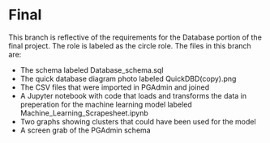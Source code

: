 # Final

This branch is reflective of the requirements for the Database portion of the final project. The role is labeled as the circle role. The files in this branch are:
- The schema labeled Database_schema.sql
- The quick database diagram photo labeled QuickDBD(copy).png
- The CSV files that were imported in PGAdmin and joined 
- A Jupyter notebook with code that loads and transforms the data in preperation for the machine learning model labeled Machine_Learning_Scrapesheet.ipynb
- Two graphs showing clusters that could have been used for the model
- A screen grab of the PGAdmin schema 
